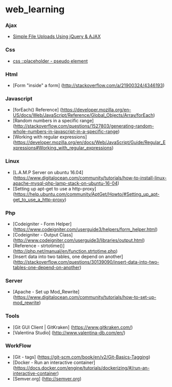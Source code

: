 # web_learning
### Ajax
  * [Simple File Uploads Using jQuery & AJAX](https://abandon.ie/notebook/simple-file-uploads-using-jquery-ajax)

### Css
  * [css ::placeholder - pseudo element](https://css-tricks.com/almanac/selectors/p/placeholder/)
  
### Html
 * [Form "inside" a form] (http://stackoverflow.com/a/21900324/4346193)
  
### Javascript
  * [forEach() Reference] (https://developer.mozilla.org/en-US/docs/Web/JavaScript/Reference/Global_Objects/Array/forEach)
  * [Random numbers in a specific range] (http://stackoverflow.com/questions/1527803/generating-random-whole-numbers-in-javascript-in-a-specific-range)
  * [Working with regular expressions] (https://developer.mozilla.org/en/docs/Web/JavaScript/Guide/Regular_Expressions#Working_with_regular_expressions)

### Linux
 * [L.A.M.P Server on ubuntu 16.04] (https://www.digitalocean.com/community/tutorials/how-to-install-linux-apache-mysql-php-lamp-stack-on-ubuntu-16-04)
 * [Setting up apt-get to use a http-proxy] (https://help.ubuntu.com/community/AptGet/Howto/#Setting_up_apt-get_to_use_a_http-proxy)
  
### Php
  * [Codeigniter - Form Helper] (https://www.codeigniter.com/userguide3/helpers/form_helper.html)
  * [Codeigniter - Output Class] (http://www.codeigniter.com/userguide3/libraries/output.html)
  * [Reference   - strtotime()] (http://php.net/manual/en/function.strtotime.php)
  * [Insert data into two tables, one depend on another] (http://stackoverflow.com/questions/30139090/insert-data-into-two-tables-one-depend-on-another)

### Server
 * [Apache - Set up Mod_Rewrite] (https://www.digitalocean.com/community/tutorials/how-to-set-up-mod_rewrite)
 
### Tools
 * [Git GUI Client | GitKraken] (https://www.gitkraken.com/)
 * [Valentina Studio] (http://www.valentina-db.com/en/)

### WorkFlow
 * [Git - tags] (https://git-scm.com/book/en/v2/Git-Basics-Tagging)
 * [Docker - Run an interactive container] (https://docs.docker.com/engine/tutorials/dockerizing/#/run-an-interactive-container)
 * [Semver.org] (http://semver.org)
